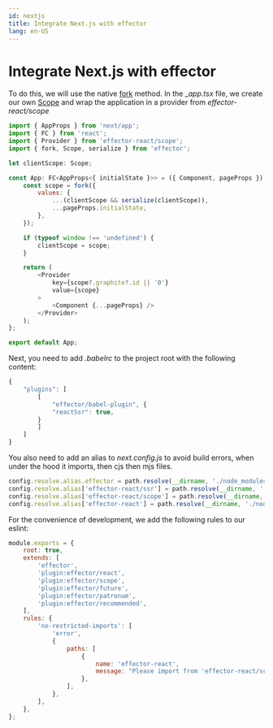 ```yaml
---
id: nextjs
title: Integrate Next.js with effector
lang: en-US
---
```


# Integrate Next.js with effector

To do this, we will use the native [fork](/api/effector/fork.md) method.
In the __app.tsx_ file, we create our own [Scope](/api/effector/Scope.md) and wrap the application in a provider from _effector-react/scope_

```js
import { AppProps } from 'next/app';
import { FC } from 'react';
import { Provider } from 'effector-react/scope';
import { fork, Scope, serialize } from 'effector';

let clientScope: Scope;

const App: FC<AppProps<{ initialState }>> = ({ Component, pageProps }) => {
    const scope = fork({
        values: {
            ...(clientScope && serialize(clientScope)),
            ...pageProps.initialState,
        },
    });

    if (typeof window !== 'undefined') {
        clientScope = scope;
    }

    return (
        <Provider
            key={scope?.graphite?.id || '0'}
            value={scope}
        >
            <Component {...pageProps} />
        </Provider>
    );
};

export default App;
```

Next, you need to add _.babelrc_ to the project root with the following content:

```js
{
    "plugins": [
        [
            "effector/babel-plugin", {
            "reactSsr": true,
        }
        ]
    ]
}
```

You also need to add an alias to _next.config.js_ to avoid build errors, when under the hood it imports, then cjs then mjs files.

```js
config.resolve.alias.effector = path.resolve(__dirname, './node_modules/effector/effector.cjs.js');
config.resolve.alias['effector-react/ssr'] = path.resolve(__dirname, './node_modules/effector-react/ssr.js');
config.resolve.alias['effector-react/scope'] = path.resolve(__dirname, './node_modules/effector-react/scope.js');
config.resolve.alias['effector-react'] = path.resolve(__dirname, './node_modules/effector-react/ssr.js');
```

For the convenience of development, we add the following rules to our eslint:

```js
module.exports = {
    root: true,
    extends: [ 
        'effector', 
        'plugin:effector/react', 
        'plugin:effector/scope', 
        'plugin:effector/future',
        'plugin:effector/patronum',
        'plugin:effector/recommended',
    ],
    rules: {
        'no-restricted-imports': [
            'error',
            {
                paths: [
                    {
                        name: 'effector-react',
                        message: "Please import from 'effector-react/scope' instead.",
                    },
                ],
            },
        ],
    },
};
```